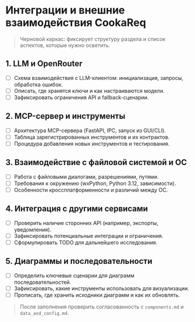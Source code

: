 # Интеграции и внешние взаимодействия CookaReq

> Черновой каркас: фиксирует структуру раздела и список аспектов, которые нужно осветить.

## 1. LLM и OpenRouter
- [ ] Схема взаимодействия с LLM-клиентом: инициализация, запросы, обработка ошибок.
- [ ] Описать, где хранятся ключи и как настраиваются модели.
- [ ] Зафиксировать ограничения API и fallback-сценарии.

## 2. MCP-сервер и инструменты
- [ ] Архитектура MCP-сервера (FastAPI, IPC, запуск из GUI/CLI).
- [ ] Таблица зарегистрированных инструментов и их контрактов.
- [ ] Процедура добавления новых инструментов и тестирования.

## 3. Взаимодействие с файловой системой и ОС
- [ ] Работа с файловыми диалогами, разрешениями, путями.
- [ ] Требования к окружению (wxPython, Python 3.12, зависимости).
- [ ] Особенности кроссплатформенности и различий между ОС.

## 4. Интеграция с другими сервисами
- [ ] Проверить наличие сторонних API (например, экспорты, уведомления).
- [ ] Зафиксировать потенциальные интеграции и ограничения.
- [ ] Сформулировать TODO для дальнейшего исследования.

## 5. Диаграммы и последовательности
- [ ] Определить ключевые сценарии для диаграмм последовательностей.
- [ ] Зафиксировать, какие инструменты использовать для визуализации.
- [ ] Прописать, где хранить исходники диаграмм и как их обновлять.

> После заполнения проверить согласованность с `components.md` и `data_and_config.md`.
